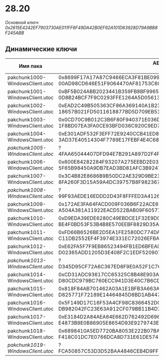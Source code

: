 # 28.20

###### Основной ключ: 0x2615E4242EF7903730AE011FF6F49DA42B0EF62A101D63928D79A9BB8F245ABB

## Динамические ключи

| Имя пака                              | AES Ключ</br>GUID                                                                                            | HiRes Текстуры |
|-----------------------------------|---------------------------------------------------------------------------------------------------------|-------------------|
| pakchunk1000-WindowsClient.utoc   | 0x8699F17A17A87C9466ECA3F81BE09913DFC2FE255B8A5DBA38CF3DD38E53DFF5</br>00AD98CD646E51F9064470AF81753C60 | ❌                 |
| pakchunk1001-WindowsClient.utoc   | 0xBF5B024ABB2023441B359FB8BF99659705B59FB33D75A817E06B3163BFE847FE</br>0D8B24BCF7F9C0293FFE1264A5D05613 | ✔️                 |
| pakchunk1002-WindowsClient.utoc   | 0xEAD2C49B505363CF86A369140A1B2334442464972C377D682F0DC0A2BC31A6D4</br>18657B021FD5011618877BD5D709EB51 | ✔️                 |
| pakchunk1003-WindowsClient.utoc   | 0x0CD70C9B012C3B6F80F940371E036D67DC0FA9755895A52B9E845515DF667881</br>1F8BD07EA3FA0CE93BFD036C920C9ED7 | ❌                 |
| pakchunk1004-WindowsClient.utoc   | 0xE301ADF532F3EFF72E9240CCB41ED8F0766F8B47D734330BB1D0ACEA4F7C38CF</br>3AD37E40514304F7789E17FEBF4E4C68 | ✔️                 |
| *pakchunk1005-WindowsClient.utoc* | ?</br>4FAA65044407DFD94E7B291A897D2F4F 															      | ❌                 |
| pakchunk1006-WindowsClient.utoc   | 0x600E84282284F93207A275EEBD2E03DEC1060977F26834C2B1604CD745400CBE</br>5F65B98450A9DB7EAD3BD81AFC3B9247 | ❌                 |
| pakchunk1007-WindowsClient.utoc   | 0x3C4B82E8686B9B50DC2AE329D9BE2309E443594E8D574BA8A34B2ABB08082749</br>8FA260F3D15A59A4DC39757B8F982367 | ✔️                 |
| *pakchunk1008-WindowsClient.utoc* | ?</br>99F93AEDE16EDDD2D43F8FFFED3A4126 															      | ❌                 |
| pakchunk1009-WindowsClient.utoc   | 0x172AE3FA64FACD009F036B6F22ACE6D6534CD9D98DF31B6F66CFC08ABCFD6438</br>A504A381A11922EACD522BAB09F60577 | ❌                 |
| pakchunk1010-WindowsClient.utoc   | 0xD9EDA39EDE6280C49EBDCE1F32E9D015BBBF11F477351A3137050B52D1FDD437</br>BE4F0BD53F53B4B8E570EEBF8829D35A | ❌                 |
| pakchunk1011-WindowsClient.utoc   | 0xFD66B6526BE2D5EA1FE2580DC774DA0C48B9B897D0421A180EBF365775799B59</br>C11DB2552EF4F3974E331EC72026EFBA | ❌                 |
| pakchunk1012-WindowsClient.utoc   | 0xE62FA5F7F9EB86523494FB1ED6BFEA0AAAB64F82F87EAFCAFDAFA9EC3F4F1621</br>D02365ADD1205D3E408F2C1EDF520907 | ❌                 |
| *pakchunk1013-WindowsClient.utoc* | ?</br>D345D95CF72A6C367ED8F9E0A52F1C76 																  | ❌                 |
| pakchunk1014-WindowsClient.utoc   | 0xCD31ADC93617CC65325C8B48E903A8E2846BDC1AB9D38D7669D06B62DE099B77</br>D80CDC979BC760ECC941D3E40C7B6CD2 | ✔️                 |
| pakchunk1015-WindowsClient.utoc   | 0x818F84AB701462A03A1E1BFB3A663AB8F11EF4F27BE88D60A00C57FD8DDB00B6</br>D825771F72189E14464845D8BD1AB447 | ❌                 |
| pakchunk1016-WindowsClient.utoc   | 0x5F149D17C16F53A4CF98C8366452DCC4F5C5CA89B7B3921C0E9485CFCADC75F4</br>DB982042FC23E63A912CF079BB11B4D7 | ❌                 |
| pakchunk1017-WindowsClient.utoc   | 0xE3184D2A84AEA64E662D762492D696616337348975B358927667D5230CBD31ED</br>E4873B9E0B86905E8654D93E9279743E | ✔️                 |
| pakchunk1018-WindowsClient.utoc   | 0x6898410A5ED7720BA8053E222B07BA12E117FF77D9B3EF9BDF0165E50516A78D</br>F418C01DC7E0766DCA8D731E61DE5748 | ✔️                 |
| *pakchunk1019-WindowsClient.utoc* | ?</br>FCA50857C53D3D52BAA4846CEB4D9FF5																  | ❌                 |
